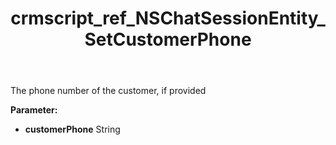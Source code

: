 ﻿---
title: crmscript_ref_NSChatSessionEntity_SetCustomerPhone
description: NSChatSessionEntity.SetCustomerPhone(String customerPhone)
intellisense: NSChatSessionEntity.SetCustomerPhone
keywords: NSChatSessionEntity, GetCustomerPhone
so.topic: reference
---

The phone number of the customer, if provided

**Parameter:** 
 - **customerPhone** String

